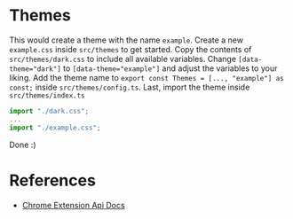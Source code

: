 # Themes
This would create a theme with the name `example`.
Create a new `example.css` inside `src/themes` to get started. Copy the contents of `src/themes/dark.css` to include all available variables. Change `[data-theme="dark"]` to `[data-theme="example"]` and adjust the variables to your liking.
Add the theme name to `export const Themes = [..., "example"] as const;` inside `src/themes/config.ts`.
Last, import the theme inside `src/themes/index.ts`
```js
import "./dark.css";
...
import "./example.css";
```
Done :)

# References
- [Chrome Extension Api Docs](https://developer.chrome.com/docs/extensions/reference/api)